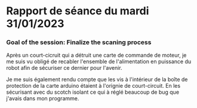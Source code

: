 # Rapport de séance du mardi 31/01/2023

### Goal of the session: Finalize the scaning process

Après un court-cicruit qui a détruit une carte de commande de moteur, je me suis vu obligé de recabler l'ensemble de l'alimentation en puissance du robot afin de sécuriser ce dernier pour l'avenir. 

Je me suis également rendu compte que les vis à l'intérieur de la boîte de protection de la carte arduino étaient à l'orignie de court-circuit. En les sécurisant avec du scotch isolant ce qui à réglé beaucoup de bug que j'avais dans mon programme.

<br />

